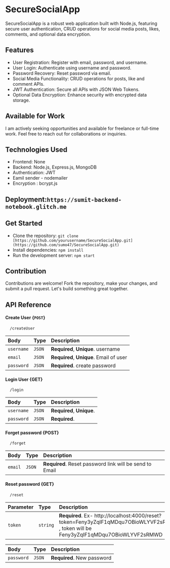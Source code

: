 # SecureSocialApp
SecureSocialApp is a robust web application built with Node.js, featuring secure user authentication, CRUD operations for social media posts, likes, comments, and optional data encryption.

## Features
- User Registration: Register with email, password, and username.
- User Login: Authenticate using username and password.
- Password Recovery: Reset password via email.
- Social Media Functionality: CRUD operations for posts, like and comment APIs.
- JWT Authentication: Secure all APIs with JSON Web Tokens.
- Optional Data Encryption: Enhance security with encrypted data storage.
## Available for Work
I am actively seeking opportunities and available for freelance or full-time work. Feel free to reach out for collaborations or inquiries.

## Technologies Used
- Frontend: None
- Backend: Node.js, Express.js, MongoDB
- Authentication: JWT
- Eamil sender - nodemailer
- Encryption : bcrypt.js
## Deployment:` https://sumit-backend-notebook.glitch.me `
## Get Started
- Clone the repository: `git clone [https://github.com/yourusername/SecureSocialApp.git](https://github.com/sumo47/SecureSocialApp.git)`
- Install dependencies: `npm install`
- Run the development server: `npm start`
## Contribution
Contributions are welcome! Fork the repository, make your changes, and submit a pull request. Let's build something great together.


## API Reference

#### Create User {`POST`}

```http
  /createUser
```

| Body      | Type     | Description                       |
| :-------- | :------- | :-------------------------------- |
| `username`| `JSON` | **Required**, **Unique**. username  |
| `email`| `JSON` | **Required**, **Unique**. Email of user |
| `password`| `JSON` | **Required**. create password |

#### Login User {GET}

```http
  /login 
```
| Body      | Type     | Description                       |
| :-------- | :------- | :-------------------------------- |
| `username`| `JSON` | **Required**, **Unique**.|
| `password`| `JSON` | **Required**.  |


#### Forget password {POST}

```http
  /forget
```

| Body      | Type     | Description                       |
| :-------- | :------- | :-------------------------------- |
| `email`| `JSON` | **Required**. Reset password link will be send to Email |

#### Reset password {GET}

```http
  /reset
```

| Parameter      | Type     | Description                       |
| :-------- | :------- | :-------------------------------- |
| `token`| `string` | **Required**. Ex- http://localhost:4000/reset?token=Feny3yZqIF1qMDqu7OBioWLYVF2sRMWD , token will be Feny3yZqIF1qMDqu7OBioWLYVF2sRMWD |

| Body      | Type     | Description                       |
| :-------- | :------- | :-------------------------------- |
| `password`| `JSON` | **Required**. New password|



